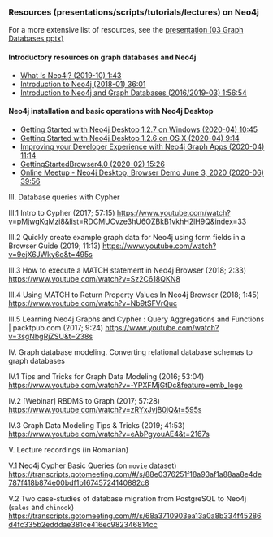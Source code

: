 ### Resources (presentations/scripts/tutorials/lectures) on Neo4j

For a more extensive list of resources, see the [presentation (03 Graph Databases.pptx)](https://github.com/marinfotache/Polyglot-Persistence-and-Big-Data/blob/master/03%20Graph%20databases.%20Neo4j/03%20%20Graph%20Databases.pptx)

#### Introductory resources on graph databases and Neo4j
- [What Is Neo4j? (2019-10) 1:43](https://www.youtube.com/watch?v=GM9bB4ytGao)
- [Introduction to Neo4j (2018-01) 36:01](https://www.youtube.com/watch?v=w64Z419MDIk&t=1413s)
- [Introduction to Neo4j and Graph Databases (2016/2019-03) 1:56:54](https://www.youtube.com/watch?v=oRtVdXvtD3o&t=3226s)

#### Neo4j installation and basic operations with Neo4j Desktop
- [Getting Started with Neo4j Desktop 1.2.7 on Windows (2020-04) 10:45](https://www.youtube.com/watch?v=RSbhmVF_ccs&t=30s)
- [Getting Started with Neo4j Desktop 1.2.6 on OS X (2020-04) 9:14](https://www.youtube.com/watch?v=cTZ_Z3KfLyE&t=198s)
- [Improving your Developer Experience with Neo4j Graph Apps (2020-04) 11:14](https://www.youtube.com/watch?v=LcIP86vjNps)
- [GettingStartedBrowser4.0 (2020-02) 15:26](https://www.youtube.com/watch?v=oHo-lQ79zf0&list=RDCMUCvze3hU6OZBkB1vkhH2lH9Q&index=11)
- [Online Meetup - Neo4j Desktop, Browser Demo June 3, 2020 (2020-06) 39:56](https://www.youtube.com/watch?v=Q-TX5Dk7fNM)



III. Database queries with Cypher

III.1 Intro to Cypher (2017; 57:15)
https://www.youtube.com/watch?v=pMjwgKqMzi8&list=RDCMUCvze3hU6OZBkB1vkhH2lH9Q&index=33

III.2 Quickly create example graph data for Neo4j using form fields in a Browser Guide (2019; 11:13)
https://www.youtube.com/watch?v=9ejX6JWky6o&t=495s

III.3 How to execute a MATCH statement in Neo4j Browser (2018; 2:33)
https://www.youtube.com/watch?v=Sz2C618QKN8

III.4 Using MATCH to Return Property Values In Neo4j Browser (2018; 1:45)
https://www.youtube.com/watch?v=Nb9tSFVrQuc

III.5 Learning Neo4j Graphs and Cypher : Query Aggregations and Functions | packtpub.com (2017; 9:24)
https://www.youtube.com/watch?v=3sgNbgRjZSU&t=238s



IV. Graph database modeling. Converting relational database schemas to graph databases

IV.1 Tips and Tricks for Graph Data Modeling (2016; 53:04)
https://www.youtube.com/watch?v=-YPXFMjGtDc&feature=emb_logo

IV.2 [Webinar] RBDMS to Graph (2017; 57:28)
https://www.youtube.com/watch?v=zRYxJvjB0jQ&t=595s

IV.3 Graph Data Modeling Tips & Tricks (2019; 41:53)
https://www.youtube.com/watch?v=eAbPgyouAE4&t=2167s


V. Lecture recordings (in Romanian)

V.1 Neo4j Cypher Basic Queries (on `movie` dataset)
https://transcripts.gotomeeting.com/#/s/88e0376251f18a93af1a88aa8e4de787f418b874e00bdf1b16745724140882c8

V.2 Two case-studies of database migration from PostgreSQL to Neo4j (`sales` and `chinook`)
https://transcripts.gotomeeting.com/#/s/68a3710903ea13a0a8b334f45286d4fc335b2edddae381ce416ec982346814cc




